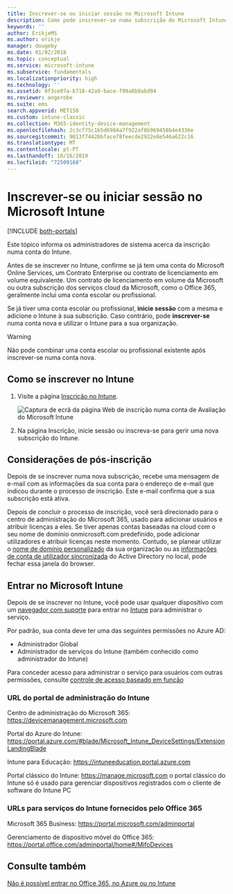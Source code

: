 ```yaml
---
title: Inscrever-se ou iniciar sessão no Microsoft Intune
description: Como pode inscrever-se numa subscrição do Microsoft Intune ou iniciar sessão com a sua subscrição.
keywords: ''
author: ErikjeMS
ms.author: erikje
manager: dougeby
ms.date: 01/02/2018
ms.topic: conceptual
ms.service: microsoft-intune
ms.subservice: fundamentals
ms.localizationpriority: high
ms.technology: ''
ms.assetid: 0f3ce07a-b718-42a9-bace-f99a8b8abd94
ms.reviewer: angerobe
ms.suite: ems
search.appverid: MET150
ms.custom: intune-classic
ms.collection: M365-identity-device-management
ms.openlocfilehash: 2c3cf75c1b5d6984a7f922af8b969458b4e4336e
ms.sourcegitcommit: 9013f7442bbface78feecde2922e8e546a622c16
ms.translationtype: MT
ms.contentlocale: pt-PT
ms.lasthandoff: 10/16/2019
ms.locfileid: "72509168"
---
```

# <a name="sign-up-or-sign-in-to-microsoft-intune"></a>Inscrever-se ou iniciar sessão no Microsoft Intune

[!INCLUDE [both-portals](../../intune-classic/includes/note-for-both-portals.md)]

Este tópico informa os administradores de sistema acerca da inscrição numa conta do Intune.

Antes de se inscrever no Intune, confirme se já tem uma conta do Microsoft Online Services, um Contrato Enterprise ou contrato de licenciamento em volume equivalente. Um contrato de licenciamento em volume da Microsoft ou outra subscrição dos serviços cloud da Microsoft, como o Office 365, geralmente inclui uma conta escolar ou profissional.

Se já tiver uma conta escolar ou profissional, **inicie sessão** com a mesma e adicione o Intune à sua subscrição. Caso contrário, pode **inscrever-se** numa conta nova e utilizar o Intune para a sua organização.

>[!WARNING]
>Não pode combinar uma conta escolar ou profissional existente após inscrever-se numa conta nova.

## <a name="how-to-sign-up-for-intune"></a>Como se inscrever no Intune

1. Visite a página [Inscrição no Intune](https://admin.microsoft.com/Signup/Signup.aspx?OfferId=40BE278A-DFD1-470a-9EF7-9F2596EA7FF9&dl=INTUNE_A&ali=1#0%20).

   ![Captura de ecrã da página Web de inscrição numa conta de Avaliação do Microsoft Intune](./media/account-sign-up/account-sign-up-site.png)

2. Na página Inscrição, inicie sessão ou inscreva-se para gerir uma nova subscrição do Intune.

## <a name="post-sign-up-considerations"></a>Considerações de pós-inscrição
Depois de se inscrever numa nova subscrição, recebe uma mensagem de e-mail com as informações da sua conta para o endereço de e-mail que indicou durante o processo de inscrição. Este e-mail confirma que a sua subscrição está ativa.

Depois de concluir o processo de inscrição, você será direcionado para o centro de administração do Microsoft 365, usado para adicionar usuários e atribuir licenças a eles. Se tiver apenas contas baseadas na cloud com o seu nome de domínio onmicrosoft.com predefinido, pode adicionar utilizadores e atribuir licenças neste momento. Contudo, se planear utilizar o [nome de domínio personalizado](custom-domain-name-configure.md) da sua organização ou as [informações de conta de utilizador sincronizada](users-add.md#sync-active-directory-and-add-users-to-intune) do Active Directory no local, pode fechar essa janela do browser.

## <a name="sign-in-to-microsoft-intune"></a>Entrar no Microsoft Intune
Depois de se inscrever no Intune, você pode usar qualquer dispositivo com um [navegador com suporte](supported-devices-browsers.md#intune-supported-web-browsers) para entrar no [Intune](https://go.microsoft.com/fwlink/?linkid=2090973) para administrar o serviço.

Por padrão, sua conta deve ter uma das seguintes permissões no Azure AD:
- Administrador Global
- Administrador de serviços do Intune (também conhecido como administrador do Intune)

Para conceder acesso para administrar o serviço para usuários com outras permissões, consulte [controle de acesso baseado em função](role-based-access-control.md)

### <a name="intune-admin-portal-url"></a>URL do portal de administração do Intune

Centro de administração do Microsoft 365: https://devicemanagement.microsoft.com

Portal do Azure do Intune: https://portal.azure.com/#blade/Microsoft_Intune_DeviceSettings/ExtensionLandingBlade

Intune para Educação: https://intuneeducation.portal.azure.com

Portal clássico do Intune: https://manage.microsoft.com o portal clássico do Intune só é usado para gerenciar dispositivos registrados com o cliente de software do Intune PC

### <a name="urls-for-intune-services-provided-by-office-365"></a>URLs para serviços do Intune fornecidos pelo Office 365

Microsoft 365 Business: https://portal.microsoft.com/adminportal

Gerenciamento de dispositivo móvel do Office 365: https://portal.office.com/adminportal/home#/MifoDevices

## <a name="see-also"></a>Consulte também
[Não é possível entrar no Office 365, no Azure ou no Intune](https://support.microsoft.com/help/2412085)
